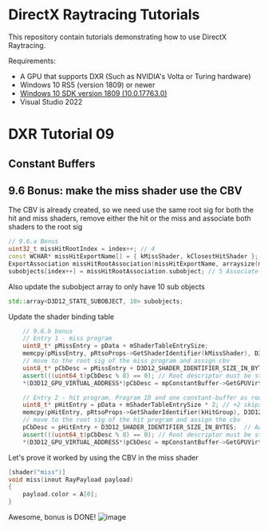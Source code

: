 DirectX Raytracing Tutorials
============
This repository contain tutorials demonstrating how to use DirectX Raytracing.

Requirements:
- A GPU that supports DXR (Such as NVIDIA's Volta or Turing hardware)
- Windows 10 RS5 (version 1809) or newer
- [Windows 10 SDK version 1809 (10.0.17763.0)](https://developer.microsoft.com/en-us/windows/downloads/sdk-archive)
- Visual Studio 2022

# DXR Tutorial 09
## Constant Buffers

## 9.6 Bonus: make the miss shader use the CBV
The CBV is already created, so we need use the same root sig for both the hit and miss shaders, remove either the hit or the miss and associate both shaders to the root sig
```c++
// 9.6.a Bonus
uint32_t missHitRootIndex = index++; // 4
const WCHAR* missHitExportName[] = { kMissShader, kClosestHitShader };
ExportAssociation missHitRootAssociation(missHitExportName, arraysize(missHitExportName), &(subobjects[missHitRootIndex]));
subobjects[index++] = missHitRootAssociation.subobject; // 5 Associate Hit Root Sig to Miss and Hit Group 
```
Also update the subobject array to only have 10 sub objects
```c++
std::array<D3D12_STATE_SUBOBJECT, 10> subobjects;
```

Update the shader binding table
```c++
    // 9.6.b bonus
    // Entry 1 - miss program
    uint8_t* pMissEntry = pData + mShaderTableEntrySize;
    memcpy(pMissEntry, pRtsoProps->GetShaderIdentifier(kMissShader), D3D12_SHADER_IDENTIFIER_SIZE_IN_BYTES);
    // move to the root sig of the miss program and assign cbv
    uint8_t* pCbDesc = pMissEntry + D3D12_SHADER_IDENTIFIER_SIZE_IN_BYTES;  // Adding `progIdSize` gets us to the location of the constant-buffer entry
    assert(((uint64_t)pCbDesc % 8) == 0); // Root descriptor must be stored at an 8-byte aligned address
    *(D3D12_GPU_VIRTUAL_ADDRESS*)pCbDesc = mpConstantBuffer->GetGPUVirtualAddress();

    // Entry 2 - hit program. Program ID and one constant-buffer as root descriptor    
    uint8_t* pHitEntry = pData + mShaderTableEntrySize * 2; // +2 skips the ray-gen and miss entries
    memcpy(pHitEntry, pRtsoProps->GetShaderIdentifier(kHitGroup), D3D12_SHADER_IDENTIFIER_SIZE_IN_BYTES);
    // move to the root sig of the hit program and assign the cbv
    pCbDesc = pHitEntry + D3D12_SHADER_IDENTIFIER_SIZE_IN_BYTES;  // Adding `progIdSize` gets us to the location of the constant-buffer entry
    assert(((uint64_t)pCbDesc % 8) == 0); // Root descriptor must be stored at an 8-byte aligned address
    *(D3D12_GPU_VIRTUAL_ADDRESS*)pCbDesc = mpConstantBuffer->GetGPUVirtualAddress();
```

Let's prove it worked by using the CBV in the miss shader
```c++
[shader("miss")]
void miss(inout RayPayload payload)
{
    payload.color = A[0];
}
```
Awesome, bonus is DONE!
![image](https://user-images.githubusercontent.com/17934438/221323878-d6feacc0-14b4-413c-b14e-abf0d648e708.png)



